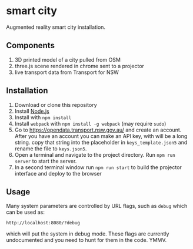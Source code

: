 # smart city
Augmented reality smart city installation.

## Components
  1. 3D printed model of a city pulled from OSM
  2. three.js scene rendered in chrome sent to a projector
  3. live transport data from Transport for NSW

## Installation
  1. Download or clone this repository
  2. Install [Node.js](https://nodejs.org/en/)
  3. Install with `npm install`
  4. Install `webpack` with `npm install -g webpack` (may require `sudo`)
  5. Go to https://opendata.transport.nsw.gov.au/ and create an account. After you have an account you can make an API key, with will be a long string. copy that string into the placeholder in `keys_template.json5` and rename the file to `keys.json5`.
  6. Open a terminal and navigate to the project directory. Run `npm run server` to start the server.
  7. In a second terminal window run `npm run start` to build the projector interface and deploy to the browser

## Usage
Many system parameters are controlled by URL flags, such as `debug` which can be used as:

```
http://localhost:8080/?debug
```

which will put the system in debug mode. These flags are currently undocumented and you need to hunt for them in the code. YMMV.
